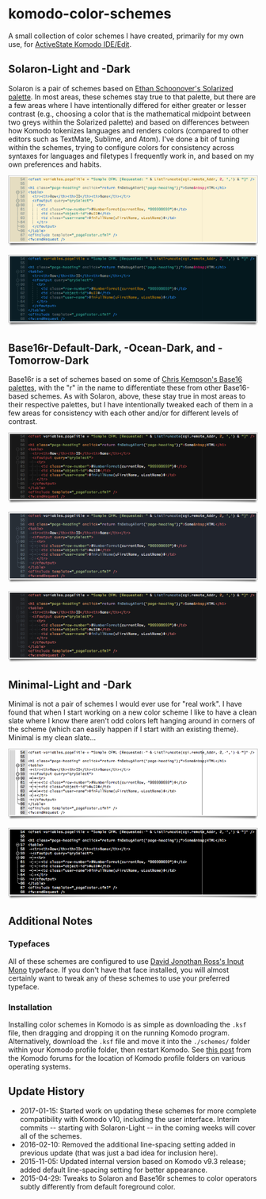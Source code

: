 # komodo-color-schemes
A small collection of color schemes I have created, primarily for my own use, for [ActiveState Komodo IDE/Edit](http://komodoide.com/).

## Solaron-Light and -Dark
Solaron is a pair of schemes based on [Ethan Schoonover's Solarized palette](http://ethanschoonover.com/solarized). In most areas, these schemes stay true to that palette, but there are a few areas where I have intentionally differed for either greater or lesser contrast (e.g., choosing a color that is the mathematical midpoint between two greys within the Solarized palette) and based on differences between how Komodo tokenizes languages and renders colors (compared to other editors such as TextMate, Sublime, and Atom). I've done a bit of tuning within the schemes, trying to configure colors for consistency across syntaxes for languages and filetypes I frequently work in, and based on my own preferences and habits.

![Preview of Solaron-Light color scheme for Komodo](./_i/ke-solaronlight-20150404.png)

![Preview of Solaron-Dark color scheme for Komodo](./_i/ke-solarondark-20150404.png)

## Base16r-Default-Dark, -Ocean-Dark, and -Tomorrow-Dark
Base16r is a set of schemes based on some of [Chris Kempson's Base16 palettes](https://github.com/chriskempson/base16), with the "r" in the name to differentiate these from other Base16-based schemes. As with Solaron, above, these stay true in most areas to their respective palettes, but I have intentionally tweaked each of them in a few areas for consistency with each other and/or for different levels of contrast.

![Preview of Base16r-Default-Dark color scheme for Komodo](./_i/ke-base16rdefaultdark-20150412.png)

![Preview of Base16r-Ocean-Dark color scheme for Komodo](./_i/ke-base16roceandark-20150412.png)

![Preview of Base16r-Tomorrow-Dark color scheme for Komodo](./_i/ke-base16rtomorrowdark-20150412.png)

## Minimal-Light and -Dark
Minimal is not a pair of schemes I would ever use for "real work". I have found that when I start working on a new color scheme I like to have a clean slate where I know there aren't odd colors left hanging around in corners of the scheme (which can easily happen if I start with an existing theme). Minimal is my clean slate...

![Preview of Minimal-Light color scheme for Komodo](./_i/ke-minimallight-20150407.png)

![Preview of Minimal-Dark color scheme for Komodo](./_i/ke-minimaldark-20150407.png)

## Additional Notes
### Typefaces
All of these schemes are configured to use [David Jonothan Ross's Input Mono](http://input.fontbureau.com/) typeface. If you don't have that face installed, you will almost certainly want to tweak any of these schemes to use your preferred typeface.

### Installation
Installing color schemes in Komodo is as simple as downloading the `.ksf` file, then dragging and dropping it on the running Komodo program. Alternatively, download the `.ksf` file and move it into the `./schemes/` folder within your Komodo profile folder, then restart Komodo. See [this post](http://forum.komodoide.com/t/important-file-locations/489) from the Komodo forums for the location of Komodo profile folders on various operating systems.

## Update History

* 2017-01-15: Started work on updating these schemes for more complete compatibility with Komodo v10, including the user interface. Interim commits -- starting with Solaron-Light -- in the coming weeks will cover all of the schemes.
* 2016-02-10: Removed the additional line-spacing setting added in previous update (that was just a bad idea for inclusion here).
* 2015-11-05: Updated internal version based on Komodo v9.3 release; added default line-spacing setting for better appearance.
* 2015-04-29: Tweaks to Solaron and Base16r schemes to color operators subtly differently from default foreground color.
